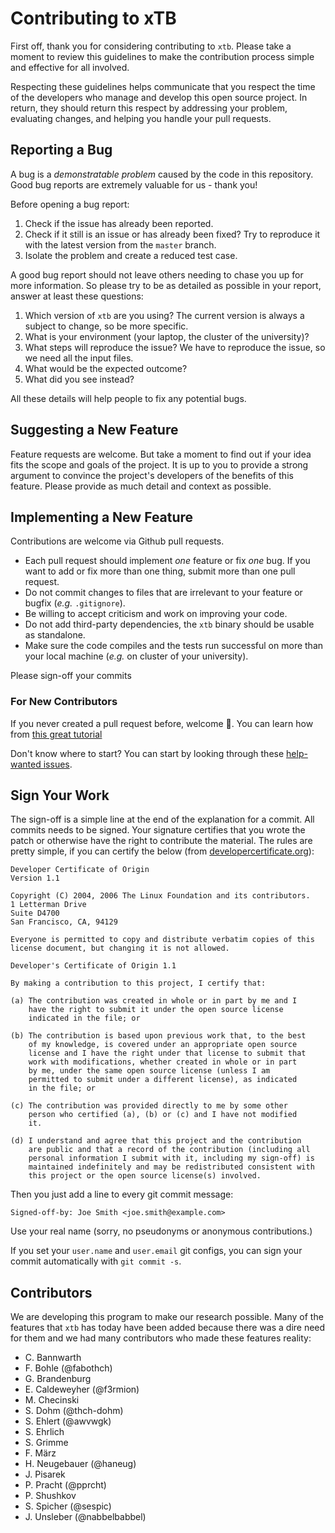 # Contributing to xTB

First off, thank you for considering contributing to `xtb`.
Please take a moment to review this guidelines to make the contribution process
simple and effective for all involved.

Respecting these guidelines helps communicate that you respect the time of
the developers who manage and develop this open source project.
In return, they should return this respect by addressing your problem,
evaluating changes, and helping you handle your pull requests.

## Reporting a Bug

A bug is a *demonstratable problem* caused by the code in this repository.
Good bug reports are extremely valuable for us - thank you!

Before opening a bug report:

1. Check if the issue has already been reported.
2. Check if it still is an issue or has already been fixed?
   Try to reproduce it with the latest version from the `master` branch.
3. Isolate the problem and create a reduced test case.

A good bug report should not leave others needing to chase you up for more
information. So please try to be as detailed as possible in your report,
answer at least these questions:

1. Which version of `xtb` are you using? The current version is always
   a subject to change, so be more specific.
2. What is your environment (your laptop, the cluster of the university)?
3. What steps will reproduce the issue?
   We have to reproduce the issue, so we need all the input files.
4. What would be the expected outcome?
5. What did you see instead?

All these details will help people to fix any potential bugs.

## Suggesting a New Feature

Feature requests are welcome. But take a moment to find out if your idea fits
the scope and goals of the project. It is up to you to provide a strong
argument to convince the project's developers of the benefits of this feature.
Please provide as much detail and context as possible.

## Implementing a New Feature

Contributions are welcome via Github pull requests.

- Each pull request should implement *one* feature or fix *one* bug.
  If you want to add or fix more than one thing, submit more than one
  pull request.
- Do not commit changes to files that are irrelevant to your feature or
  bugfix (*e.g.* `.gitignore`).
- Be willing to accept criticism and work on improving your code.
- Do not add third-party dependencies, the `xtb` binary should be usable as
  standalone.
- Make sure the code compiles and the tests run successful on more than
  your local machine (*e.g.* on cluster of your university).

Please sign-off your commits

### For New Contributors

If you never created a pull request before, welcome :tada:.
You can learn how from [this great tutorial](https://egghead.io/series/how-to-contribute-to-an-open-source-project-on-github)

Don't know where to start?
You can start by looking through these [help-wanted issues](https://github.com/grimme-lab/xtb/issues?q=label%3A%22help+wanted%22+is%3Aissue+is%3Aopen).

## Sign Your Work

The sign-off is a simple line at the end of the explanation for a commit. All 
commits needs to be signed. Your signature certifies that you wrote the patch or
otherwise have the right to contribute the material. The rules are pretty simple,
if you can certify the below (from [developercertificate.org](https://developercertificate.org/)):

```
Developer Certificate of Origin
Version 1.1

Copyright (C) 2004, 2006 The Linux Foundation and its contributors.
1 Letterman Drive
Suite D4700
San Francisco, CA, 94129

Everyone is permitted to copy and distribute verbatim copies of this
license document, but changing it is not allowed.

Developer's Certificate of Origin 1.1

By making a contribution to this project, I certify that:

(a) The contribution was created in whole or in part by me and I
    have the right to submit it under the open source license
    indicated in the file; or

(b) The contribution is based upon previous work that, to the best
    of my knowledge, is covered under an appropriate open source
    license and I have the right under that license to submit that
    work with modifications, whether created in whole or in part
    by me, under the same open source license (unless I am
    permitted to submit under a different license), as indicated
    in the file; or

(c) The contribution was provided directly to me by some other
    person who certified (a), (b) or (c) and I have not modified
    it.

(d) I understand and agree that this project and the contribution
    are public and that a record of the contribution (including all
    personal information I submit with it, including my sign-off) is
    maintained indefinitely and may be redistributed consistent with
    this project or the open source license(s) involved.
```

Then you just add a line to every git commit message:

    Signed-off-by: Joe Smith <joe.smith@example.com>

Use your real name (sorry, no pseudonyms or anonymous contributions.)

If you set your `user.name` and `user.email` git configs, you can sign your
commit automatically with `git commit -s`.

## Contributors

We are developing this program to make our research possible.
Many of the features that `xtb` has today have been added because there
was a dire need for them and we had many contributors who made these
features reality:

- C. Bannwarth
- F. Bohle (@fabothch)
- G. Brandenburg
- E. Caldeweyher (@f3rmion)
- M. Checinski
- S. Dohm (@thch-dohm)
- S. Ehlert (@awvwgk)
- S. Ehrlich
- S. Grimme
- F. März
- H. Neugebauer (@haneug)
- J. Pisarek
- P. Pracht (@pprcht)
- P. Shushkov
- S. Spicher (@sespic)
- J. Unsleber (@nabbelbabbel)
